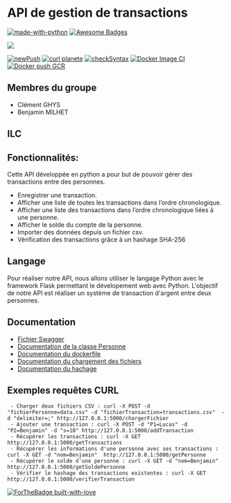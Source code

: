 # API de gestion de transactions

[![made-with-python](https://img.shields.io/badge/Made%20with-Python-1f425f.svg)](https://www.python.org/)
[![Awesome Badges](https://img.shields.io/badge/badges-awesome-green.svg)](https://github.com/Naereen/badges)

[![](https://img.shields.io/badge/PROJET_TERMINÉ_🚀-059142?style=for-the-badge&logoColor=white)](https://dev.to/envoy_/150-badges-for-github-pnk) 

[![newPush](https://github.com/benjamin-milhet/API_gestion_transactions/actions/workflows/main.yml/badge.svg)](https://github.com/benjamin-milhet/API_gestion_transactions/actions/workflows/main.yml)
[![curl planete](https://github.com/benjamin-milhet/API_gestion_transactions/actions/workflows/curl.yml/badge.svg)](https://github.com/benjamin-milhet/API_gestion_transactions/actions/workflows/curl.yml)
[![checkSyntax](https://github.com/benjamin-milhet/API_gestion_transactions/actions/workflows/checkSyntax.yml/badge.svg)](https://github.com/benjamin-milhet/API_gestion_transactions/actions/workflows/checkSyntax.yml)
[![Docker Image CI](https://github.com/benjamin-milhet/API_gestion_transactions/actions/workflows/docker-image.yml/badge.svg)](https://github.com/benjamin-milhet/API_gestion_transactions/actions/workflows/docker-image.yml)
[![Docker push GCR](https://github.com/benjamin-milhet/API_gestion_transactions/actions/workflows/Docker_push_GCR.yml/badge.svg)](https://github.com/benjamin-milhet/API_gestion_transactions/actions/workflows/Docker_push_GCR.yml)

## Membres du groupe
 - Clément GHYS
 - Benjamin MILHET
 
## ILC
 
## Fonctionnalités:
Cette API développée en python a pour but de pouvoir gérer des transactions entre des personnes. 

 - Enregistrer une transaction.
 - Afficher une liste de toutes les transactions dans l’ordre chronologique.
 - Afficher une liste des transactions dans l’ordre chronologique liées à une personne.
 - Afficher le solde du compte de la personne.
 - Importer des données depuis un fichier csv.
 - Vérification des transactions grâce à un hashage SHA-256


## Langage
Pour réaliser notre API, nous allons utiliser le langage Python avec le framework Flask permettant le dévelopement web avec Python. L'objectif de notre API est réaliser un système de transaction d'argent entre deux personnes.

## Documentation

 - [Fichier Swagger](https://github.com/benjamin-milhet/API_gestion_transactions/blob/main/swagger.yaml)
 - [Documentation de la classe Personne](https://github.com/benjamin-milhet/API_gestion_transactions/blob/main/Readme-Personne.md)
 - [Documentation du dockerfile](https://github.com/benjamin-milhet/API_gestion_transactions/blob/main/Readme-Dockerfile.md)
 - [Documentation du chargement des fichiers](https://github.com/benjamin-milhet/API_gestion_transactions/blob/main/Readme-chargerFichier.md)
 - [Documentation du hachage](https://github.com/benjamin-milhet/API_gestion_transactions/blob/main/Readme-Hash.md) 

## Exemples requêtes CURL
```
 - Charger deux fichiers CSV : curl -X POST -d "fichierPersonne=data.csv" -d "fichierTransaction=transactions.csv"  -d "delimiter=;" http://127.0.0.1:5000/chargerFichier
 - Ajouter une transaction : curl -X POST -d "P1=Lucas" -d "P2=Benjamin" -d "s=10" http://127.0.0.1:5000/addTransaction
 - Récupérer les transactions : curl -X GET  http://127.0.0.1:5000/getTransactions
 - Récupérer les informations d'une personne avec ses transactions : curl -X GET -d "nom=Benjamin"  http://127.0.0.1:5000/getPersonne
 - Récupérer le solde d'une personne : curl -X GET -d "nom=Benjamin"  http://127.0.0.1:5000/getSoldePersonne
 - Vérifier le hashage des transactions existentes : curl -X GET http://127.0.0.1:5000/verifierTransaction
```


[![ForTheBadge built-with-love](http://ForTheBadge.com/images/badges/built-with-love.svg)](https://GitHub.com/Naereen/)


